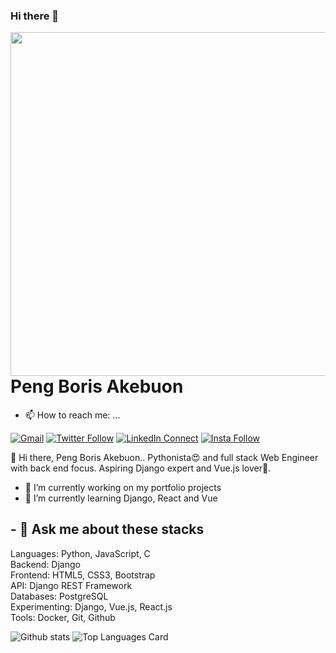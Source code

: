 ### Hi there 👋

<!--
**itzomen/itzomen** is a ✨ _special_ ✨ repository because its `README.md` (this file) appears on your GitHub profile.

Here are some ideas to get you started:


- 👯 I’m looking to collaborate on ...
- 🤔 I’m looking for help with ...


- 😄 Pronouns: ...
- ⚡ Fun fact: ...
-->

<a target="_blank" href="https://shunjid.github.io"><img width="550" align="right" src="https://careers.eclerx.com/images/01.jpg"></a>
# Peng Boris Akebuon
- 📫 How to reach me: ...

[![Gmail](https://img.shields.io/badge/%20-Send%20Mail-black?color=14171A&labelColor=ef5350&logo=gmail&logoColor=ffffff)](mailto:peng.akebuon2468@gmail.com)
[![Twitter Follow](https://img.shields.io/badge/dynamic/json.svg?color=14171A&labelColor=37474f&logo=twitter&logoColor=4fc3f7&label=&query=%24[0].followers_count&url=https%3A%2F%2Fcdn.syndication.twimg.com%2Fwidgets%2Ffollowbutton%2Finfo.json%3Fscreen_names%3Dsajib1066&suffix=%20Followers)](https://twitter.com/itz_an_omen/)
[![LinkedIn Connect](https://img.shields.io/badge/%20-Connect-black?color=14171A&labelColor=212121&logo=linkedin&logoColor=ffffff)](https://www.linkedin.com/in/peng-boris-akebuon-0b8ba0195/)
[![Insta Follow](https://img.shields.io/badge/%20-Follow-black?color=14171A&labelColor=d81b60&logo=instagram&logoColor=ffffff)](https://www.instagram.com/sajib1066/)

:wave: Hi there, Peng Boris Akebuon.. Pythonista😍 and full stack Web Engineer with back end focus. Aspiring Django expert and Vue.js lover🤗.
- 🔭 I’m currently working on my portfolio projects
- 🌱 I’m currently learning Django, React and Vue

## - 💬 Ask me about these stacks

Languages: Python, JavaScript, C
<br>
Backend: Django
<br>
Frontend: HTML5, CSS3, Bootstrap
<br>
API: Django REST Framework
<br>
Databases: PostgreSQL
<br>
Experimenting: Django, Vue.js, React.js
<br>
Tools: Docker, Git, Github
<br>

![Github stats](https://github-readme-stats.vercel.app/api?username=itzomen&theme=highcontrast&show_icons=true&count_private=true)
![Top Languages Card](https://github-readme-stats.vercel.app/api/top-langs/?username=itzomen&layout=compact)


